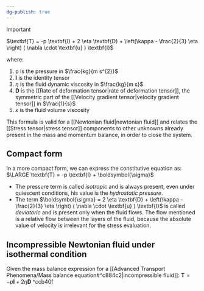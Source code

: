 ```yaml
---
dg-publish: true
---
```

>[!important]
>$\textbf{T} = -p \textbf{I} + 2 \eta \textbf{D} + \left(\kappa - \frac{2}{3} \eta \right) ( \nabla \cdot \textbf{u} ) \textbf{I}$

where:
1. p is the pressure in $\frac{kg}{m s^{2}}$ 
2. $\textbf{I}$ is the identity tensor
3. $\eta$ is the fluid dynamic viscosity in $\frac{kg}{m s}$
4. $\textbf{D}$ is the [[Rate of deformation tensor|rate of deformation tensor]], the symmetric part of the [[Velocity gradient tensor|velocity gradient tensor]] in $\frac{1}{s}$
5. $\kappa$ is the fluid volume viscosity

This formula is valid for a [[Newtonian fluid|newtonian fluid]] and relates the [[Stress tensor|stress tensor]] components to other unknowns already present in the mass and momentum balance, in order to close the system.
## Compact form 
In a more compact form, we can express the constitutive equation as:
$\LARGE \textbf{T} = -p \textbf{I} + \boldsymbol{\sigma}$ 
- The pressure term is called *isotropic* and is always present, even under quiescent conditions, his value is the *hydrostatic pressure*.
- The term $\boldsymbol{\sigma} = 2 \eta \textbf{D} + \left(\kappa - \frac{2}{3} \eta \right) ( \nabla \cdot \textbf{u} ) \textbf{I}$ is called *deviatoric* and is present only when the fluid flows. 
The flow mentioned is a relative flow between the layers of the fluid, because the absolute value of velocity is irrelevant for the stress evaluation. 
## Incompressible Newtonian fluid under isothermal condition
Given the mass balance expression for a [[Advanced Transport Phenomena/Mass balance equation#^c884c2|incompressible fluid]]:
$\textbf{T} = -p \textbf{I} + 2 \eta \textbf{D}$ ^ccb40f


